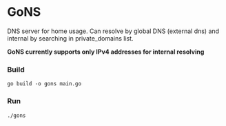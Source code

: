 # GoNS

DNS server for home usage. Can resolve by global DNS (external dns) and internal
by searching in private_domains list.

**GoNS currently supports only IPv4 addresses for internal resolving**

### Build
```go build -o gons main.go```

### Run
```./gons```